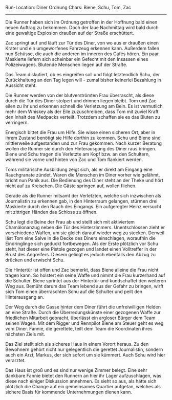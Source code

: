 Run-Location: Diner Ordnung
Chars: Biene, Schu, Tom, Zac

----

Die Runner haben sich im Ordnung getroffen in der Hoffnung bald einen
neuen Auftrag zu bekommen. Doch der laue Nachmittag wird bald durch eine
gewaltige Explosion draußen auf der Straße erschüttert.

Zac springt auf und läuft zur Tür des Diner, von wo aus er draußen einen
Krater und ein umgeworfenes Fahrzeug erkennen kann. Außerdem fallen nun
Schüsse, die auch die anderen im inneren des Cafés hören. Ein paar Maskierte
liefern sich scheinbar ein Gefecht mit den Insassen eines Polizeiwagens.
Blutende Menschen liegen auf der Straße.

Das Team diskutiert, ob es eingreifen soll und folgt letztendlich Schu,
der Zurückhaltung an den Tag legen will - zumal bisher keinerlei Bezahlung
in Aussicht steht.

Die Runner werden von der blutverströmten Frau überrascht, als diese durch
die Tür des Diner stolpert und drinnen liegen bleibt. Tom und Zac eilen zu
ihr und erkennen schnell die Verletzung am Bein. Es ist vermutlich mehr dem
Whiskey als der Eile zuzuschreiben, dass Tom mit zuviel Kraft den Inhalt
des Medpacks verteilt. Trotzdem schaffen sie es das Bluten zu verringern.

Energisch bittet die Frau um Hilfe. Sie wisse einen sicheren Ort, aber
in ihrem Zustand benötigt sie Hilfe dorthin zu kommen. Schu und Biene sind
mittlerweile aufgestanden und zur Frau gekommen. Nach kurzer Beratung
wollen die Runner sie durch den Hinterausgang des Diner raus bringen.
Biene und Schu tragen die Verletzte am Kopf bzw. an den Schultern, während
sie vorne und hinten von Zac und Tom flankiert werden.

Toms militärische Ausbildung zeigt sich, als er direkt am Eingang eine
Rauchgranate zündet. Waren die Menschen im Diner vorher wie gelähmt,
bricht nun Panik aus. Die Bedienung des Diner steht an der Theke und hört
nicht auf zu Kreischen. Die Gäste springen auf, wollen fliehen.

Gerade als die Runner mitsamt der Verletzten, welche sich inzwischen als
Journalistin zu erkennen gab, in den Hinterraum gelangen, stürmen
drei Maskierte durch den Rauch des Eingangs.
Ein aufgeregter Heinz versucht mit zittrigen Händen das Schloss zu öffnen.

Schu legt die Beine der Frau ab und stellt sich mit aktiviertem Chamälonanzug
neben die Tür des Hinterzimmers. Unentschlossen zieht er verschiedene
Waffen, um sie gleich darauf wieder weg zu stecken.
Derweil läst Tom eine Salve in die Decke des Diners einschlagen, woraufhin
die Eindringlinge sich geduckt fortbewegen.
Als der Erste plötzlich vor Schu steht, hat dieser eine Pistole gezogen
und landet einen Volltreffer in der Brust des Angreifers. Diesem gelingt
es jedoch ebenfalls den Abzug zu drücken und erwischt Schu.

Die Hintertür ist offen und Zac bemerkt, dass Biene alleine die Frau
nicht tragen kann. So holstert ein seine Waffe und nimmt die Frau
kurzerhand auf die Schulter. Biene sprintet aus der Hintertür und
kundschaftet den weiteren Weg aus.
Bemüht darum das Team lebend aus der Gefahr zu bringen, wirft sich Tom
einen überraschten Schu auf die Schulter und peilt den Hinterausgang an.

Der Weg durch die Gasse hinter dem Diner führt die unfreiwilligen Helden
an eine Straße. Durch die Überredungskünste einer gezogenen Waffe zur
friedlichen Mitarbeit gebracht, überlässt ein argloser Bürger dem Team
seinen Wagen. Mit dem Rigger und Rennpilot Biene am Steuer geht es weg
vom Diner. Fannie, die gerettete, teilt dem Team die Koordinaten ihres
nächsten Ziels mit.

Das Ziel stellt sich als sicheres Haus in einem Vorort heraus. Zu den
Bewohnern gehört nicht nur gelegentlich die gerettet Journalistin,
sondern auch ein Arzt, Markus, der sich sofort um sie kümmert.
Auch Schu wird hier verarztet.

Das Haus ist groß und es sind nur wenige Zimmer belegt. Eine sehr dankbare
Fannie bietet den Runnern an hier ihr Lager aufzuschlagen, was diese
nach einiger Diskussion annehmen. Es sieht so aus, als hätte sich
plötzlich die Change auf ein gemeinsames Quartier aufgetan, welches
als sichere Basis für kommende Unternehmungen dienen kann.